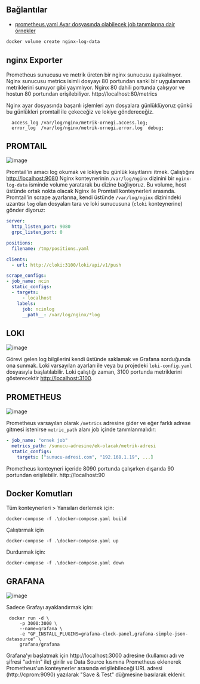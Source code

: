 ## Bağlantılar

- [prometheus.yaml Ayar dosyasında olabilecek job tanımlarına dair örnekler](https://github.com/prometheus/prometheus/blob/0a8d28ea932ed18e000c2f091200a46d2b62bac4/config/testdata/conf.good.yml)

```bash
docker volume create nginx-log-data
```

## nginx Exporter
Prometheus sunucusu ve metrik üreten bir nginx sunucusu ayakalnıyor.
Nginx sunucusu metrics isimli dosyayı 80 portundan sanki bir uygulamanın metriklerini sunuyor gibi yayımlıyor.
Nginx 80 dahili portunda çalışıyor ve hostun 80 portundan erişilebiliyor.
http://localhost:80/metrics

Nginx ayar dosyasında başarılı işlemleri ayrı dosyalara günlüklüyoruz çünkü bu günlükleri promtail ile çekeceğiz ve lokiye göndereceğiz.

```nginx
  access_log /var/log/nginx/metrik-ornegi.access.log;
  error_log  /var/log/nginx/metrik-ornegi.error.log  debug;
```

## PROMTAIL
![image](https://user-images.githubusercontent.com/261946/148707175-568955e7-b995-4b40-81a9-bb93e002330c.png)

Promtail'in amacı log okumak ve lokiye bu günlük kayıtlarını itmek.
Çalıştığını  [http://localhost:9080](http://localhost:3100)
Nginx konteynerinin `/var/log/nginx` dizinini bir `nginx-log-data` isminde volume yaratarak bu dizine bağlıyoruz.
Bu volume, host üstünde ortak nokta olacak Nginx ile Promtail konteynerleri arasında.
Promtail'in scrape ayarlarına, kendi üstünde `/var/log/nginx` dizinindeki uzantısı `log` olan dosyaları tara ve loki sunucusuna (`cloki` konteynerine) gönder diyoruz:

```yaml
server:
  http_listen_port: 9080
  grpc_listen_port: 0

positions:
  filename: /tmp/positions.yaml

clients:
  - url: http://cloki:3100/loki/api/v1/push

scrape_configs:
- job_name: ncin
  static_configs:
  - targets:
      - localhost
    labels:
      job: ncinlog
      __path__: /var/log/nginx/*log
``` 

## LOKI
![image](https://user-images.githubusercontent.com/261946/148707231-728e923c-1559-4a29-9077-bba75b13f430.png)

Görevi gelen log bilgilerini kendi üstünde saklamak ve Grafana sorduğunda ona sunmak.
Loki varsayılan ayarları ile veya bu projedeki `loki-config.yaml` dosyasıyla başlatılabilir.
Loki çalıştığı zaman, 3100 portunda metriklerini gösterecektir [http://localhost:3100](http://localhost:3100).

## PROMETHEUS
![image](https://user-images.githubusercontent.com/261946/148707225-456079fe-5938-4379-b15c-f0f94351b994.png)

Prometheus varsayılan olarak `/metrics` adresine gider ve eğer farklı adrese gitmesi istenirse `metric_path` alanı job içinde tanımlanmalıdır:

```yaml
- job_name: "ornek job"
  metrics_path: /sunucu-adresine/ek-olacak/metrik-adresi
  static_configs:
    targets: ["sunucu-adresi.com", "192.168.1.19", ...]
```

Prometheus konteyneri içeride 8090 portunda çalışırken dışarıda 90 portundan erişilebilir. 
http://localhost:90

## Docker Komutları
Tüm konteynerleri >
Yansıları derlemek için:

```shell
docker-compose -f .\docker-compose.yaml build
```

Çalıştırmak için
```shell
docker-compose -f .\docker-compose.yaml up
```

Durdurmak için:

```shell
docker-compose -f .\docker-compose.yaml down
```
## GRAFANA
![image](https://user-images.githubusercontent.com/261946/148707250-99b5db6d-c17d-439e-82d7-7f6406360ee6.png)

Sadece Grafayı ayaklandırmak için:
```shell
 docker run -d \
     -p 3000:3000 \
     --name=grafana \
     -e "GF_INSTALL_PLUGINS=grafana-clock-panel,grafana-simple-json-datasource" \
     grafana/grafana
```

Grafana'yı başlatmak için http://localhost:3000 adresine (kullanıcı adı ve şifresi "admin" ile) girilir ve Data Source kısmına Prometheus eklenerek Prometheus'un konteynerler arasında erişilebileceği URL adresi (http://cprom:9090) yazılarak "Save & Test" düğmesine basılarak eklenir.

